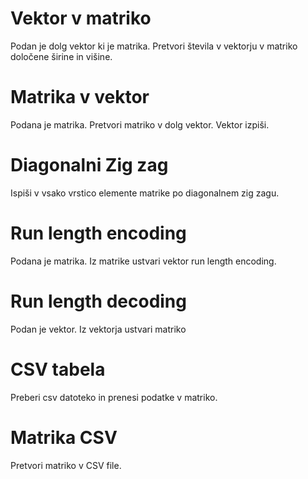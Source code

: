 # Vektor v matriko
Podan je dolg vektor ki je matrika.
Pretvori števila v vektorju v matriko določene širine in višine.

# Matrika v vektor
Podana je matrika. Pretvori matriko v dolg vektor. Vektor izpiši.

# Diagonalni Zig zag
Ispiši v vsako vrstico elemente matrike po diagonalnem zig zagu.

# Run length encoding
Podana je matrika. Iz matrike ustvari vektor run length encoding.

# Run length decoding
Podan je vektor. Iz vektorja ustvari matriko

# CSV tabela
Preberi csv datoteko in prenesi podatke v matriko.

# Matrika CSV
Pretvori matriko v CSV file.
